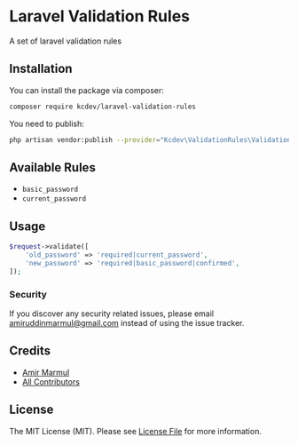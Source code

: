 # Laravel Validation Rules

A set of laravel validation rules

## Installation

You can install the package via composer:

```bash
composer require kcdev/laravel-validation-rules
```

You need to publish:
```bash
php artisan vendor:publish --provider="Kcdev\ValidationRules\ValidationRulesServiceProvider"
```

## Available Rules
- `basic_password`
- `current_password`

## Usage

```php
$request->validate([
    'old_password' => 'required|current_password',
    'new_password' => 'required|basic_password|confirmed',
]);
```

### Security

If you discover any security related issues, please email amiruddinmarmul@gmail.com instead of using the issue tracker.

## Credits

- [Amir Marmul](https://github.com/amirmarmul)
- [All Contributors](../../contributors)

## License

The MIT License (MIT). Please see [License File](LICENSE.md) for more information.
